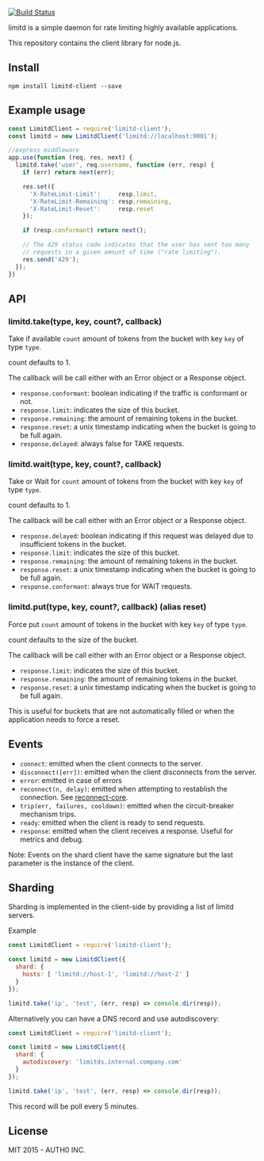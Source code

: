 [![Build Status](https://travis-ci.org/limitd/node-client.svg)](https://travis-ci.org/limitd/node-client)

limitd is a simple daemon for rate limiting highly available applications.

This repository contains the client library for node.js.

## Install

```
npm install limitd-client --save
```

## Example usage

```javascript
const LimitdClient = require('limitd-client');
const limitd = new LimitdClient('limitd://localhost:9001');

//express middleware
app.use(function (req, res, next) {
  limitd.take('user', req.username, function (err, resp) {
    if (err) return next(err);

    res.set({
      'X-RateLimit-Limit':     resp.limit,
      'X-RateLimit-Remaining': resp.remaining,
      'X-RateLimit-Reset':     resp.reset
    });

    if (resp.conformant) return next();

    // The 429 status code indicates that the user has sent too many
    // requests in a given amount of time ("rate limiting").
    res.send('429');
  });
})
```

## API

### limitd.take(type, key, count?, callback)

Take if available `count` amount of tokens from the bucket with key `key` of type `type`.

count defaults to 1.

The callback will be call either with an Error object or a Response object.

-  `response.conformant`: boolean indicating if the traffic is conformant or not.
-  `response.limit`: indicates the size of this bucket.
-  `response.remaining`: the amount of remaining tokens in the bucket.
-  `response.reset`: a unix timestamp indicating when the bucket is going to be full again.
-  `response.delayed`: always false for TAKE requests.


### limitd.wait(type, key, count?, callback)

Take or Wait for `count` amount of tokens from the bucket with key `key` of type `type`.

count defaults to 1.

The callback will be call either with an Error object or a Response object.

-  `response.delayed`: boolean indicating if this request was delayed due to insufficient tokens in the bucket.
-  `response.limit`: indicates the size of this bucket.
-  `response.remaining`: the amount of remaining tokens in the bucket.
-  `response.reset`: a unix timestamp indicating when the bucket is going to be full again.
-  `response.conformant`: always true for WAIT requests.

### limitd.put(type, key, count?, callback) (alias reset)

Force put `count` amount of tokens in the bucket with key `key` of type `type`.

count defaults to the size of the bucket.

The callback will be call either with an Error object or a Response object.

-  `response.limit`: indicates the size of this bucket.
-  `response.remaining`: the amount of remaining tokens in the bucket.
-  `response.reset`: a unix timestamp indicating when the bucket is going to be full again.

This is useful for buckets that are not automatically filled or when the application needs to force a reset.

## Events

- `connect`: emitted when the client connects to the server.
- `disconnect([err])`: emitted when the client disconnects from the server.
- `error`: emitted in case of errors
- `reconnect(n, delay)`: emitted when attempting to restablish the connection. See [reconnect-core](https://www.npmjs.com/package/reconnect-core).
- `trip(err, failures, cooldown)`: emitted when the circuit-breaker mechanism trips.
- `ready`: emitted when the client is ready to send requests.
- `response`: emitted when the client receives a response. Useful for metrics and debug.

Note: Events on the shard client have the same signature but the last parameter is the instance of the client.

## Sharding

Sharding is implemented in the client-side by providing a list of limitd servers.

Example

```javascript
const LimitdClient = require('limitd-client');

const limitd = new LimitdClient({
  shard: {
    hosts: [ 'limitd://host-1', 'limitd://host-2' ]
  }
});

limitd.take('ip', 'test', (err, resp) => console.dir(resp));
```

Alternatively you can have a DNS record and use autodiscovery:

```javascript
const LimitdClient = require('limitd-client');

const limitd = new LimitdClient({
  shard: {
    autodiscovery: 'limitds.internal.company.com'
  }
});

limitd.take('ip', 'test', (err, resp) => console.dir(resp));
```

This record will be poll every 5 minutes.

## License

MIT 2015 - AUTH0 INC.


